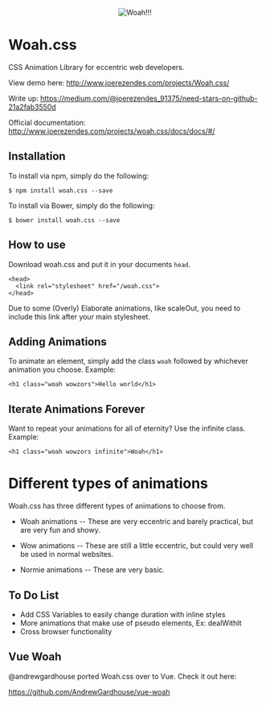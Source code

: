 <p align="center"><img alt="Woah!!!" src="https://github.com/joerez/Woah.css/blob/master/Woah.css.gif?raw=true"></p>


# Woah.css
CSS Animation Library for eccentric web developers.

View demo here: http://www.joerezendes.com/projects/Woah.css/

Write up: https://medium.com/@joerezendes_91375/need-stars-on-github-21a2fab3550d

Official documentation: http://www.joerezendes.com/projects/woah.css/docs/docs/#/
## Installation

To install via npm, simply do the following:
```
$ npm install woah.css --save
```

To install via Bower, simply do the following:
```
$ bower install woah.css --save
```


## How to use
Download woah.css and put it in your documents ```head```.

```
<head>
  <link rel="stylesheet" href="/woah.css">
</head>
```
Due to some (Overly) Elaborate animations, like scaleOut, you need to include this link after your main stylesheet.

## Adding Animations
To animate an element, simply add the class ```woah``` followed by whichever animation you choose. Example:

```
<h1 class="woah wowzors">Hello world</h1>
```

## Iterate Animations Forever
Want to repeat your animations for all of eternity? Use the infinite class. Example:
```
<h1 class="woah wowzors infinite">Woah</h1>
```
# Different types of animations
Woah.css has three different types of animations to choose from.

- Woah animations
-- These are very eccentric and barely practical, but are very fun and showy.

- Wow animations
-- These are still a little eccentric, but could very well be used in normal websites.

- Normie animations
-- These are very basic.

## To Do List
 - Add CSS Variables to easily change duration with inline styles
 - More animations that make use of pseudo elements, Ex: dealWithIt
 - Cross browser functionality
 
 ## Vue Woah
 
 @andrewgardhouse ported Woah.css over to Vue. Check it out here:
 
 https://github.com/AndrewGardhouse/vue-woah
